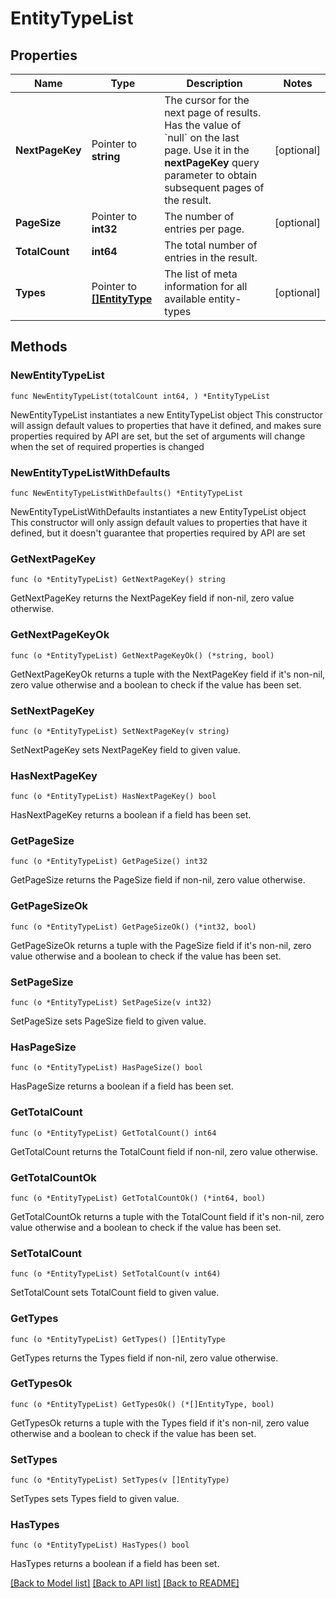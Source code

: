# EntityTypeList

## Properties

Name | Type | Description | Notes
------------ | ------------- | ------------- | -------------
**NextPageKey** | Pointer to **string** | The cursor for the next page of results. Has the value of &#x60;null&#x60; on the last page.   Use it in the **nextPageKey** query parameter to obtain subsequent pages of the result. | [optional] 
**PageSize** | Pointer to **int32** | The number of entries per page. | [optional] 
**TotalCount** | **int64** | The total number of entries in the result. | 
**Types** | Pointer to [**[]EntityType**](EntityType.md) | The list of meta information for all available entity-types | [optional] 

## Methods

### NewEntityTypeList

`func NewEntityTypeList(totalCount int64, ) *EntityTypeList`

NewEntityTypeList instantiates a new EntityTypeList object
This constructor will assign default values to properties that have it defined,
and makes sure properties required by API are set, but the set of arguments
will change when the set of required properties is changed

### NewEntityTypeListWithDefaults

`func NewEntityTypeListWithDefaults() *EntityTypeList`

NewEntityTypeListWithDefaults instantiates a new EntityTypeList object
This constructor will only assign default values to properties that have it defined,
but it doesn't guarantee that properties required by API are set

### GetNextPageKey

`func (o *EntityTypeList) GetNextPageKey() string`

GetNextPageKey returns the NextPageKey field if non-nil, zero value otherwise.

### GetNextPageKeyOk

`func (o *EntityTypeList) GetNextPageKeyOk() (*string, bool)`

GetNextPageKeyOk returns a tuple with the NextPageKey field if it's non-nil, zero value otherwise
and a boolean to check if the value has been set.

### SetNextPageKey

`func (o *EntityTypeList) SetNextPageKey(v string)`

SetNextPageKey sets NextPageKey field to given value.

### HasNextPageKey

`func (o *EntityTypeList) HasNextPageKey() bool`

HasNextPageKey returns a boolean if a field has been set.

### GetPageSize

`func (o *EntityTypeList) GetPageSize() int32`

GetPageSize returns the PageSize field if non-nil, zero value otherwise.

### GetPageSizeOk

`func (o *EntityTypeList) GetPageSizeOk() (*int32, bool)`

GetPageSizeOk returns a tuple with the PageSize field if it's non-nil, zero value otherwise
and a boolean to check if the value has been set.

### SetPageSize

`func (o *EntityTypeList) SetPageSize(v int32)`

SetPageSize sets PageSize field to given value.

### HasPageSize

`func (o *EntityTypeList) HasPageSize() bool`

HasPageSize returns a boolean if a field has been set.

### GetTotalCount

`func (o *EntityTypeList) GetTotalCount() int64`

GetTotalCount returns the TotalCount field if non-nil, zero value otherwise.

### GetTotalCountOk

`func (o *EntityTypeList) GetTotalCountOk() (*int64, bool)`

GetTotalCountOk returns a tuple with the TotalCount field if it's non-nil, zero value otherwise
and a boolean to check if the value has been set.

### SetTotalCount

`func (o *EntityTypeList) SetTotalCount(v int64)`

SetTotalCount sets TotalCount field to given value.


### GetTypes

`func (o *EntityTypeList) GetTypes() []EntityType`

GetTypes returns the Types field if non-nil, zero value otherwise.

### GetTypesOk

`func (o *EntityTypeList) GetTypesOk() (*[]EntityType, bool)`

GetTypesOk returns a tuple with the Types field if it's non-nil, zero value otherwise
and a boolean to check if the value has been set.

### SetTypes

`func (o *EntityTypeList) SetTypes(v []EntityType)`

SetTypes sets Types field to given value.

### HasTypes

`func (o *EntityTypeList) HasTypes() bool`

HasTypes returns a boolean if a field has been set.


[[Back to Model list]](../README.md#documentation-for-models) [[Back to API list]](../README.md#documentation-for-api-endpoints) [[Back to README]](../README.md)


